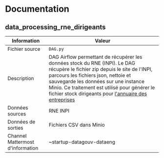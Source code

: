 # Documentation

## data_processing_rne_dirigeants

| Information | Valeur |
| -------- | -------- |
| Fichier source     | `DAG.py`     |
| Description | DAG Airflow permettant de récupérer les données stock du RNE (INPI). Le DAG récupère le fichier zip depuis le site de l'INPI, parcours les fichiers json, nettoie et sauvegarde les données sur une instance Minio. Ce traitement est utilisé pour générer le fichier stock dirigeants pour [l'annuaire des entreprises](https://annuaire-entreprises.data.gouv.fr) | Quotidien |
| Données sources | RNE INPI |
| Données de sorties | Fichiers CSV dans Minio |
| Channel Mattermost d'information | ~startup-datagouv-dataeng |
